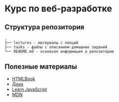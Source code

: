 # Курс по веб-разработке

## Структура репозитория

```text
.
├── lectures - материалы с лекций
├── tasks - файлы с описанием домашних заданий
└── README.md - основная информация о репозитории
```

## Полезные материалы

* [HTMLBook](https://htmlbook.ru/)
* [Дока](https://doka.guide/)
* [Learn JavaScript](https://learn.javascript.ru/)
* [MDN](https://developer.mozilla.org/ru/)
